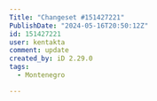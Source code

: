 ```yaml
---
Title: "Changeset #151427221"
PublishDate: "2024-05-16T20:50:12Z"
id: 151427221
user: kentakta
comment: update
created_by: iD 2.29.0
tags:
  - Montenegro

---
```

